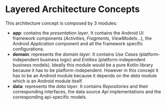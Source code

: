 # Layered Architecture Concepts

This architecture concept is composed by 3 modules:
* **app**: contains the _presentation layer_. It contains the Android UI framework components (_Activities_, _Fragments_, _ViewModels_...), the Android _Application_ component and all the framework specific configurations.
* **domain**: represents the _domain layer_. It contains _Use Cases_ (platform-independent business logic) and _Entities_ (platform-independent business models). Ideally this module would be a pure Kotlin library because it has to be platform-independent. However in this concept it has to be an Android module because it depends on the _data_ module which is an Android module itself.
* **data**: represents the _data layer_. It contains _Repositories_ and their corresponding interfaces, the data source _Api_ implementations and the corresponding api-specific models.
